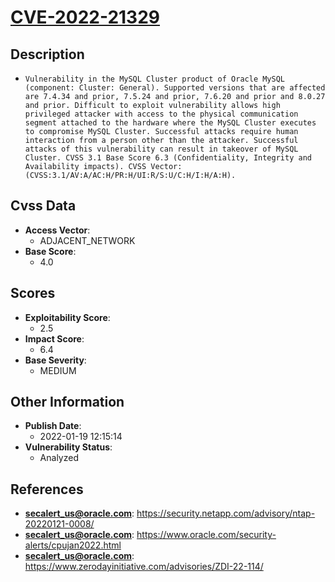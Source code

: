 
# [CVE-2022-21329](https://cve.mitre.org/cgi-bin/cvename.cgi?name=CVE-2022-21329)

## Description

- `Vulnerability in the MySQL Cluster product of Oracle MySQL (component: Cluster: General). Supported versions that are affected are 7.4.34 and prior, 7.5.24 and prior, 7.6.20 and prior and 8.0.27 and prior. Difficult to exploit vulnerability allows high privileged attacker with access to the physical communication segment attached to the hardware where the MySQL Cluster executes to compromise MySQL Cluster. Successful attacks require human interaction from a person other than the attacker. Successful attacks of this vulnerability can result in takeover of MySQL Cluster. CVSS 3.1 Base Score 6.3 (Confidentiality, Integrity and Availability impacts). CVSS Vector: (CVSS:3.1/AV:A/AC:H/PR:H/UI:R/S:U/C:H/I:H/A:H).`

## Cvss Data

- **Access Vector**:
  - ADJACENT_NETWORK
- **Base Score**:
  - 4.0

## Scores

- **Exploitability Score**:
  - 2.5
- **Impact Score**:
  - 6.4
- **Base Severity**:
  - MEDIUM

## Other Information

- **Publish Date**:
  - 2022-01-19 12:15:14
- **Vulnerability Status**:
  - Analyzed

## References

- **secalert_us@oracle.com**: https://security.netapp.com/advisory/ntap-20220121-0008/
- **secalert_us@oracle.com**: https://www.oracle.com/security-alerts/cpujan2022.html
- **secalert_us@oracle.com**: https://www.zerodayinitiative.com/advisories/ZDI-22-114/

